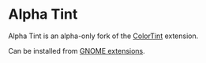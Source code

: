 # Alpha Tint
Alpha Tint is an alpha-only fork of the
[ColorTint](https://github.com/MattByName/color-tint) extension.

Can be installed from [GNOME extensions](https://extensions.gnome.org/extension/4624/alphatint/).
